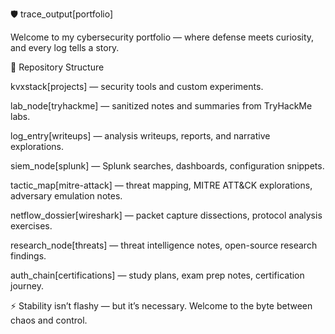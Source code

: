 🛡️ trace_output[portfolio]

Welcome to my cybersecurity portfolio — where defense meets curiosity, and every log tells a story.

📂 Repository Structure

kvxstack[projects] — security tools and custom experiments.

lab_node[tryhackme] — sanitized notes and summaries from TryHackMe labs.

log_entry[writeups] — analysis writeups, reports, and narrative explorations.

siem_node[splunk] — Splunk searches, dashboards, configuration snippets.

tactic_map[mitre-attack] — threat mapping, MITRE ATT&CK explorations, adversary emulation notes.

netflow_dossier[wireshark] — packet capture dissections, protocol analysis exercises.

research_node[threats] — threat intelligence notes, open-source research findings.

auth_chain[certifications] — study plans, exam prep notes, certification journey.

⚡ Stability isn’t flashy — but it’s necessary. Welcome to the byte between chaos and control.

